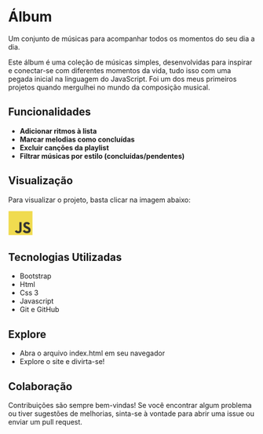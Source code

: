 # Álbum 

Um conjunto de músicas para acompanhar todos os momentos do seu dia a dia.

Este álbum é uma coleção de músicas simples, desenvolvidas para inspirar e conectar-se com diferentes momentos da vida, tudo isso com uma pegada inicial na linguagem do JavaScript. Foi um dos meus primeiros projetos quando mergulhei no mundo da composição musical.

## Funcionalidades
- **Adicionar ritmos à lista**
- **Marcar melodias como concluídas**
- **Excluir canções da playlist**
- **Filtrar músicas por estilo (concluídas/pendentes)**

## Visualização
<p>Para visualizar o projeto, basta clicar na imagem abaixo: </p>
 <a href="https://samuel-santana109.github.io/album/" target="_blank"> 
  <img src="https://github.com/devicons/devicon/blob/master/icons/javascript/javascript-original.svg" width="50" height="50" target="_blank"> 
 </a>

 ## Tecnologias Utilizadas
- Bootstrap 
 - Html 
 - Css 3
 - Javascript 
 - Git e GitHub 

## Explore 
- Abra o arquivo index.html em seu navegador
- Explore o site e divirta-se!

## Colaboração 
<p> Contribuições são sempre bem-vindas! Se você encontrar algum problema ou tiver sugestões de melhorias, 
  sinta-se à vontade para abrir uma issue ou enviar um pull request.  </p>
